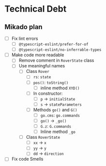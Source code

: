 # Technical Debt

## Mikado plan

- [ ] Fix lint errors
  - [ ] `@typescript-eslint/prefer-for-of`
  - [ ] `@typescript-eslint/no-inferrable-types`
- [ ] Make code more readable
  - [ ] Remove comment in `RoverState` class
  - [ ] Use meaningful names
    - [ ] Class `Rover`
      - [ ] `rs`: `state`
      - [ ] `pos()`: `toString()`
        - [ ] inline method `XYD()`
      - [ ] In constructor:
        - [ ] `p` -> `initialState`
        - [ ] `s` -> `stateParameters`
      - [ ] Methods `go()` and `G()`
        - [ ] `go.cms`: `go.commands`
        - [ ] `go()` -> `_go()`
        - [ ] `G.z`: `G.commands`
        - [ ] Inline method `_go`
    - [ ] Class `RoverState`
      - [ ] `xx` -> `x`
      - [ ] `yy` -> `y`
      - [ ] `dd` -> `direction`
- [ ] Fix code Smells
